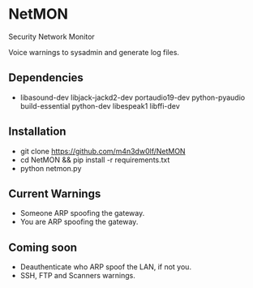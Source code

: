 # NetMON
Security Network Monitor<br/>

Voice warnings to sysadmin and generate log files.<br />

## Dependencies

 - libasound-dev libjack-jackd2-dev portaudio19-dev python-pyaudio build-essential python-dev libespeak1 libffi-dev

## Installation

 - git clone https://github.com/m4n3dw0lf/NetMON
 - cd NetMON && pip install -r requirements.txt
 - python netmon.py

## Current Warnings

  - Someone ARP spoofing the gateway.
  - You are ARP spoofing the gateway.

## Coming soon

  - Deauthenticate who ARP spoof the LAN, if not you.
  - SSH, FTP and Scanners warnings.
